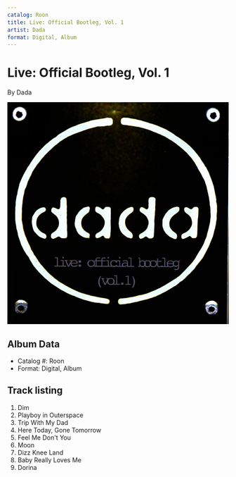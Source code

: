 ```yaml
---
catalog: Roon
title: Live: Official Bootleg, Vol. 1
artist: Dada
format: Digital, Album
---
```


# Live: Official Bootleg, Vol. 1

By Dada

![](../../assets/albumcovers/Dada-Live-_Official_Bootleg__Vol_1.png)

## Album Data

- Catalog #: Roon
- Format: Digital, Album


## Track listing


1. Dim
2. Playboy in Outerspace
3. Trip With My Dad
5. Here Today, Gone Tomorrow
6. Feel Me Don't You
7. Moon
9. Dizz Knee Land
10. Baby Really Loves Me
11. Dorina

